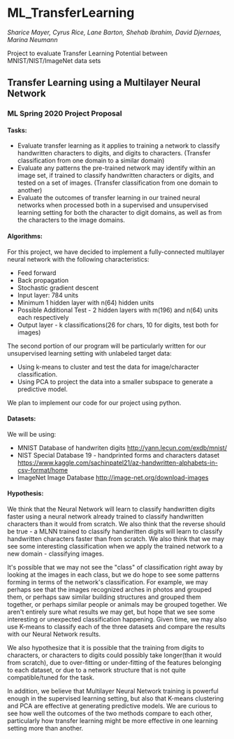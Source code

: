 # ML_TransferLearning
_Sharice Mayer, Cyrus Rice, Lane Barton, Shehab Ibrahim, David Djernaes, Marina Neumann_ 

Project to evaluate Transfer Learning Potential between MNIST/NIST/ImageNet data sets 


## Transfer Learning using a Multilayer Neural Network
### ML Spring 2020 Project Proposal


#### Tasks:
- Evaluate transfer learning as it applies to training a network to classify handwritten 
characters to digits, and digits to characters. (Transfer classification from one domain 
to a similar domain)
- Evaluate any patterns the pre-trained network may identify within an image set, if trained 
to classify handwritten characters or digits, and tested on a set of images. 
(Transfer classification from one domain to another)
- Evaluate the outcomes of transfer learning in our trained neural networks when processed 
both in a supervised and unsupervised learning setting for both the character to digit domains, 
as well as from the characters to the image domains.


#### Algorithms:
For this project, we have decided to implement a fully-connected multilayer neural network 
with the following characteristics:
- Feed forward 
- Back propagation
- Stochastic gradient descent
- Input layer: 784 units
- Minimum 1 hidden layer with n(64) hidden units 
- Possible Additional Test - 2 hidden layers with m(196) and n(64) units each respectively
- Output layer - k classifications(26 for chars, 10 for digits, test both for images)

The second portion of our program will be particularly written for our unsupervised learning 
setting with unlabeled target data:
- Using k-means to cluster and test the data for image/character classification. 
- Using PCA to project the data into a smaller subspace to generate a predictive model.

We plan to implement our code for our project using python. 


#### Datasets:
We will be using: 
- MNIST Database of handwriten digits 
  http://yann.lecun.com/exdb/mnist/
- NIST Special Database 19 - handprinted forms and characters dataset
  https://www.kaggle.com/sachinpatel21/az-handwritten-alphabets-in-csv-format/home
- ImageNet Image Database
  http://image-net.org/download-images


#### Hypothesis: 
We think that the Neural Network will learn to classify handwritten digits faster using 
a neural network already trained to classify handwritten characters than it would from scratch. 
We also think that the reverse should be true - a MLNN trained to classify handwritten digits 
will learn to classify handwritten characters faster than from scratch. We also think that we 
may see some interesting classification when we apply the trained network to a new domain - 
classifying images. 

It's possible that we may not see the "class" of classification right away by looking at the 
images in each class, but we do hope to see some patterns forming in terms of the network's 
classification. For example, we may perhaps see that the images recognized arches in photos 
and grouped them, or perhaps saw similar building structures and grouped them together, or 
perhaps similar people or animals may be grouped together. We aren't entirely sure what 
results we may get, but hope that we see some interesting or unexpected classification happening. 
Given time, we may also use K-means to classify each of the three datasets and compare 
the results with our Neural Network results. 

We also hypothesize that it is possible that the training from digits to characters, or 
characters to digits could possibly take longer(than it would from scratch), 
due to over-fitting or under-fitting of the features belonging to each dataset, 
or due to a network structure that is not quite compatible/tuned for the task. 

In addition, we believe that Multilayer Neural Network training is powerful enough 
in the supervised learning setting, but also that K-means clustering and PCA are effective 
at generating predictive models. We are curious to see how well the outcomes of the 
two methods compare to each other, particularly how transfer learning might be more 
effective in one learning setting more than another. 





